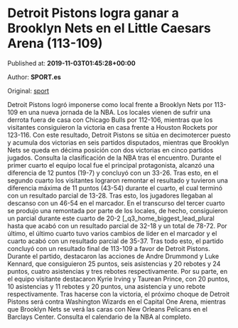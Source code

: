 
# Detroit Pistons logra ganar a Brooklyn Nets en el Little Caesars Arena (113-109)

Published at: **2019-11-03T01:45:28+00:00**

Author: **SPORT.es**

Original: [sport](https://www.sport.es/es/noticias/nba/detroit-pistons-logra-ganar-a-brooklyn-nets-en-el-little-caesars-arena-113-109-7712185)

Detroit Pistons logró imponerse como local frente a Brooklyn Nets por 113-109 en una nueva jornada de la NBA. Los locales vienen de sufrir una derrota fuera de casa con Chicago Bulls por 112-106, mientras que los visitantes consiguieron la victoria en casa frente a Houston Rockets por 123-116. Con este resultado, Detroit Pistons se sitúa en decimotercer puesto y acumula dos victorias en seis partidos disputados, mientras que Brooklyn Nets se queda en décima posición con dos victorias en cinco partidos jugados. Consulta la clasificación de la NBA tras el encuentro.
Durante el primer cuarto el equipo local fue el principal protagonista, alcanzó una diferencia de 12 puntos (19-7) y concluyó con un 33-26. Tras esto, en el segundo cuarto los visitantes lograron remontar el resultado y tuvieron una diferencia máxima de 11 puntos (43-54) durante el cuarto, el cual terminó con un resultado parcial de 13-28. Tras esto, los jugadores llegaban al descanso con un 46-54 en el marcador.
En el transcurso del tercer cuarto se produjo una remontada por parte de los locales, de hecho, consiguieron un parcial durante este cuarto de 20-2 [_q3_home_biggest_lead_plural hasta que acabó con un resultado parcial de 32-18 y un total de 78-72. Por último, el último cuarto tuvo varios cambios de líder en el marcador y el cuarto acabó con un resultado parcial de 35-37. Tras todo esto, el partido concluyó con un resultado final de 113-109 a favor de Detroit Pistons.
Durante el partido, destacaron las acciones de Andre Drummond y Luke Kennard, que consiguieron 25 puntos, seis asistencias y 20 rebotes y 24 puntos, cuatro asistencias y tres rebotes respectivamente. Por su parte, en el equipo visitante destacaron Kyrie Irving y Taurean Prince, con 20 puntos, 10 asistencias y 11 rebotes y 20 puntos, una asistencia y uno rebote respectivamente.
Tras hacerse con la victoria, el próximo choque de Detroit Pistons será contra Washington Wizards en el Capital One Arena, mientras que Brooklyn Nets se verá las caras con New Orleans Pelicans en el Barclays Center. Consulta el calendario de la NBA al completo.
